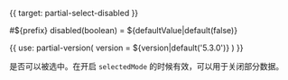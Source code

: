 
{{ target: partial-select-disabled }}

#${prefix} disabled(boolean) = ${defaultValue|default(false)}

<ExampleUIControlBoolean default="${defaultValue|default(false)}" />

{{ use: partial-version(
    version = ${version|default('5.3.0')}
) }}

是否可以被选中。在开启 `selectedMode` 的时候有效，可以用于关闭部分数据。


